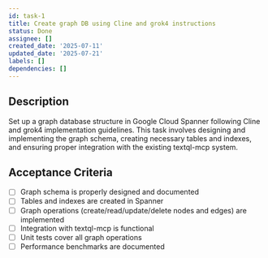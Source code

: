```yaml
---
id: task-1
title: Create graph DB using Cline and grok4 instructions
status: Done
assignee: []
created_date: '2025-07-11'
updated_date: '2025-07-21'
labels: []
dependencies: []
---
```


## Description

Set up a graph database structure in Google Cloud Spanner following Cline and grok4 implementation guidelines. This task involves designing and implementing the graph schema, creating necessary tables and indexes, and ensuring proper integration with the existing textql-mcp system.

## Acceptance Criteria

- [ ] Graph schema is properly designed and documented
- [ ] Tables and indexes are created in Spanner
- [ ] Graph operations (create/read/update/delete nodes and edges) are implemented
- [ ] Integration with textql-mcp is functional
- [ ] Unit tests cover all graph operations
- [ ] Performance benchmarks are documented
